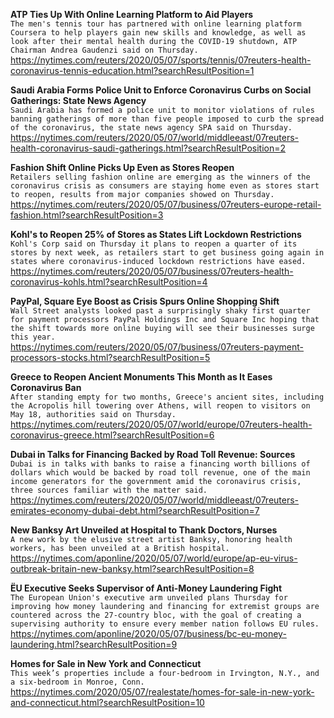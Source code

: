 **ATP Ties Up With Online Learning Platform to Aid Players**\
`The men's tennis tour has partnered with online learning platform Coursera to help players gain new skills and knowledge, as well as look after their mental health during the COVID-19 shutdown, ATP Chairman Andrea Gaudenzi said on Thursday.`\
https://nytimes.com/reuters/2020/05/07/sports/tennis/07reuters-health-coronavirus-tennis-education.html?searchResultPosition=1

**Saudi Arabia Forms Police Unit to Enforce Coronavirus Curbs on Social Gatherings: State News Agency**\
`Saudi Arabia has formed a police unit to monitor violations of rules banning gatherings of more than five people imposed to curb the spread of the coronavirus, the state news agency SPA said on Thursday.`\
https://nytimes.com/reuters/2020/05/07/world/middleeast/07reuters-health-coronavirus-saudi-gatherings.html?searchResultPosition=2

**Fashion Shift Online Picks Up Even as Stores Reopen**\
`Retailers selling fashion online are emerging as the winners of the coronavirus crisis as consumers are staying home even as stores start to reopen, results from major companies showed on Thursday.`\
https://nytimes.com/reuters/2020/05/07/business/07reuters-europe-retail-fashion.html?searchResultPosition=3

**Kohl's to Reopen 25% of Stores as States Lift Lockdown Restrictions**\
`Kohl's Corp said on Thursday it plans to reopen a quarter of its stores by next week, as retailers start to get business going again in states where coronavirus-induced lockdown restrictions have eased.`\
https://nytimes.com/reuters/2020/05/07/business/07reuters-health-coronavirus-kohls.html?searchResultPosition=4

**PayPal, Square Eye Boost as Crisis Spurs Online Shopping Shift**\
`Wall Street analysts looked past a surprisingly shaky first quarter for payment processors PayPal Holdings Inc and Square Inc hoping that the shift towards more online buying will see their businesses surge this year.`\
https://nytimes.com/reuters/2020/05/07/business/07reuters-payment-processors-stocks.html?searchResultPosition=5

**Greece to Reopen Ancient Monuments This Month as It Eases Coronavirus Ban**\
`After standing empty for two months, Greece's ancient sites, including the Acropolis hill towering over Athens, will reopen to visitors on May 18, authorities said on Thursday. `\
https://nytimes.com/reuters/2020/05/07/world/europe/07reuters-health-coronavirus-greece.html?searchResultPosition=6

**Dubai in Talks for Financing Backed by Road Toll Revenue: Sources**\
`Dubai is in talks with banks to raise a financing worth billions of dollars which would be backed by road toll revenue, one of the main income generators for the government amid the coronavirus crisis, three sources familiar with the matter said.`\
https://nytimes.com/reuters/2020/05/07/world/middleeast/07reuters-emirates-economy-dubai-debt.html?searchResultPosition=7

**New Banksy Art Unveiled at Hospital to Thank Doctors, Nurses**\
`A new work by the elusive street artist Banksy, honoring health workers, has been unveiled at a British hospital.`\
https://nytimes.com/aponline/2020/05/07/world/europe/ap-eu-virus-outbreak-britain-new-banksy.html?searchResultPosition=8

**ËU Executive Seeks Supervisor of Anti-Money Laundering Fight**\
`The European Union's executive arm unveiled plans Thursday for improving how money laundering and financing for extremist groups are countered across the 27-country bloc, with the goal of creating a supervising authority to ensure every member nation follows EU rules. `\
https://nytimes.com/aponline/2020/05/07/business/bc-eu-money-laundering.html?searchResultPosition=9

**Homes for Sale in New York and Connecticut**\
`This week’s properties include a four-bedroom in Irvington, N.Y., and a six-bedroom in Monroe, Conn.`\
https://nytimes.com/2020/05/07/realestate/homes-for-sale-in-new-york-and-connecticut.html?searchResultPosition=10

